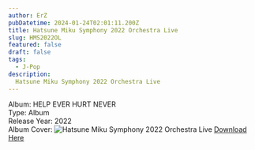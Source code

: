 ```yaml
---
author: ErZ
pubDatetime: 2024-01-24T02:01:11.200Z
title: Hatsune Miku Symphony 2022 Orchestra Live
slug: HMS2022OL
featured: false
draft: false
tags:
  - J-Pop
description:
  Hatsune Miku Symphony 2022 Orchestra Live
---
```

Album: HELP EVER HURT NEVER<br>
Type: Album<br>
Release Year: 2022<br>
Album Cover: ![Hatsune Miku Symphony 2022 Orchestra Live](https://ucarecdn.com/b9821c80-9ddb-45fc-ad78-9850c4cdd62b/-/preview/300x300/-/quality/smart_retina/-/format/auto/)
[Download Here](https://cuty.io/HMS2022OL)